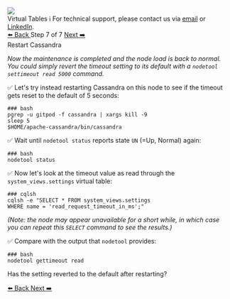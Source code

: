 <!-- TOP -->
<div class="top">
  <img src="https://datastax-academy.github.io/katapod-shared-assets/images/ds-academy-logo.svg" />
  <div class="scenario-title-section">
    <span class="scenario-title">Virtual Tables</span>
    <span class="scenario-subtitle">ℹ️ For technical support, please contact us via <a href="mailto:aleksandr.volochnev@datastax.com">email</a> or <a href="https://dtsx.io/aleks">LinkedIn</a>.</span> 
  </div>
</div>

<!-- NAVIGATION -->
<div id="navigation-top" class="navigation-top">
 <a href='command:katapod.loadPage?[{"step":"step6"}]'
   class="btn btn-dark navigation-top-left">⬅️ Back
 </a>
<span class="step-count"> Step 7 of 7</span>
 <a href='command:katapod.loadPage?[{"step":"finish"}]'
    class="btn btn-dark navigation-top-right">Next ➡️
  </a>
</div>

<!-- CONTENT -->

<div class="step-title">Restart Cassandra</div>

_Now the maintenance is completed and the node load is back to normal.
You could simply revert the timeout setting to its default with
a `nodetool settimeout read 5000` command._

✅ Let's try instead restarting Cassandra on this node to see
if the timeout gets reset to the default of 5 seconds:
```
### bash
pgrep -u gitpod -f cassandra | xargs kill -9
sleep 5
$HOME/apache-cassandra/bin/cassandra
```

✅ Wait until `nodetool status` reports state `UN` (=Up, Normal) again:
```
### bash
nodetool status
```

✅ Now let's look at the timeout value as read through the `system_views.settings`
virtual table:
```
### cqlsh
cqlsh -e "SELECT * FROM system_views.settings 
WHERE name = 'read_request_timeout_in_ms';"
```

_(Note: the node may appear unavailable for a short while, in which case you can
repeat this `SELECT` command to see the results.)_

✅ Compare with the output that `nodetool` provides:
```
### bash
nodetool gettimeout read
```

Has the setting reverted to the default after restarting?

<!-- NAVIGATION -->
<div id="navigation-bottom" class="navigation-bottom">
 <a href='command:katapod.loadPage?[{"step":"step6"}]'
   class="btn btn-dark navigation-bottom-left">⬅️ Back
 </a>
 <a href='command:katapod.loadPage?[{"step":"finish"}]'
    class="btn btn-dark navigation-bottom-right">Next ➡️
  </a>
</div>

